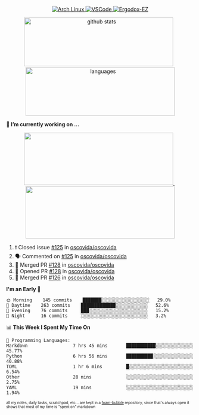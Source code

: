 <!--
**RobertRosca/RobertRosca** is a ✨ _special_ ✨ repository because its `README.md` (this file) appears on your GitHub profile.

Here are some ideas to get you started:

- 🔭 I’m currently working on ...
- 🌱 I’m currently learning ...
- 👯 I’m looking to collaborate on ...
- 🤔 I’m looking for help with ...
- 💬 Ask me about ...
- 📫 How to reach me: ...
- 😄 Pronouns: ...
- ⚡ Fun fact: ...
-->

<p align="center">
  <a href="https://www.archlinux.org/"> <img alt="Arch Linux" src="https://img.shields.io/badge/OS-Linux-informational?style=for-the-badge&logo=data:image/png;base64,iVBORw0KGgoAAAANSUhEUgAAABAAAAAQCAYAAAAf8/9hAAAACXBIWXMAAAsTAAALEwEAmpwYAAAA90lEQVQ4jZ3QPyvFcRTH8fNTV0qSlPzJajAwWK7yBMguD8AgiyzKpDwJuydg82dTZlFiURYTyi0lg7wMvrf77Xbv7/75LKfvOefzPud7IkqEubJ6qTCAB0z2C1j3r6N+AecJ8IahXs3T+NXQVq+AfZzgJwGeUenWPJ8Za9kW290CTrXWS8dbYLmNua69ToCrrPkRG7jIcq8YbmdebZpWTfkRfGb5g1bmArdZ0xeKrH6Z8u+4w2i9NpDiZkQs5syiKGTv7xTHI6IWETP59Aqe0oR7HGKhacNZ7OI69X1gChOBHdxgrfTCDdgSznCMscBK/t9uhSoG/wA7SnN2boysigAAAABJRU5ErkJggg=="> </a>
  <a href="https://code.visualstudio.com/"> <img alt="VSCode" src="https://img.shields.io/badge/Editor-VSCode-green?style=for-the-badge&logo=visual-studio-code&logoColor=white"> </a>
  <a href="https://ergodox-ez.com/"> <img alt="Ergodox-EZ" src="https://img.shields.io/badge/Keyboard-EZ-orange?style=for-the-badge"> </a>
 </p>
 
<p align="center">
  <img src="https://github-readme-stats.vercel.app/api?username=robertrosca&show_icons=true&theme=buefy&hide=stars&card_width=400" alt="github stats" height="130" width="400"/>
  &nbsp;
  <img src="https://github-readme-stats.vercel.app/api/top-langs/?username=robertrosca&layout=compact&theme=buefy&hide=jupyter%20notebook&card_width=400" alt="languages" height="130" width="400">
</p>


**🔭 I’m currently working on ...**

<p align="center">
  <a href="https://github.com/oscovida/oscovida"> <img src="https://github-readme-stats.vercel.app/api/pin/?username=oscovida&repo=oscovida&show_icons=true&theme=buefy&hide=stars&card_width=400" height="140" width="400"/> </a>
  &nbsp;
  <a href="https://github.com/reiserm/xana"> <img src="https://github-readme-stats.vercel.app/api/pin/?username=reiserm&repo=Xana&show_icons=true&theme=buefy&hide=stars&card_width=400" height="140" width="400"> </a>
</p>


<!--START_SECTION:activity-->
1. ❗️ Closed issue [#125](https://github.com//oscovida/oscovida/issues/125) in [oscovida/oscovida](https://github.com//oscovida/oscovida)
2. 🗣 Commented on [#125](https://github.com//oscovida/oscovida/issues/125) in [oscovida/oscovida](https://github.com//oscovida/oscovida)
3. 🎉 Merged PR [#128](https://github.com//oscovida/oscovida/pull/128) in [oscovida/oscovida](https://github.com//oscovida/oscovida)
4. 💪 Opened PR [#128](https://github.com//oscovida/oscovida/pull/128) in [oscovida/oscovida](https://github.com//oscovida/oscovida)
5. 🎉 Merged PR [#126](https://github.com//oscovida/oscovida/pull/126) in [oscovida/oscovida](https://github.com//oscovida/oscovida)
<!--END_SECTION:activity-->

<!--START_SECTION:waka-->
**I'm an Early 🐤** 

```text
🌞 Morning    145 commits    ███████░░░░░░░░░░░░░░░░░░   29.0% 
🌆 Daytime    263 commits    █████████████░░░░░░░░░░░░   52.6% 
🌃 Evening    76 commits     ███░░░░░░░░░░░░░░░░░░░░░░   15.2% 
🌙 Night      16 commits     ░░░░░░░░░░░░░░░░░░░░░░░░░   3.2%

```


📊 **This Week I Spent My Time On** 

```text
💬 Programming Languages: 
Markdown                 7 hrs 45 mins       ███████████░░░░░░░░░░░░░░   45.77% 
Python                   6 hrs 56 mins       ██████████░░░░░░░░░░░░░░░   40.88% 
TOML                     1 hr 6 mins         █░░░░░░░░░░░░░░░░░░░░░░░░   6.54% 
Other                    28 mins             ░░░░░░░░░░░░░░░░░░░░░░░░░   2.75% 
YAML                     19 mins             ░░░░░░░░░░░░░░░░░░░░░░░░░   1.94%

```


<!--END_SECTION:waka-->

<sub><sup>all my notes, daily tasks, scratchpad, etc... are kept in a <a href="https://foambubble.github.io/foam/"> foam-bubble</a> repository, since that's always open it shows that most of my time is "spent on" markdown</sup></sub>
